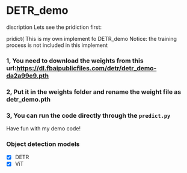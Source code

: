 # DETR_demo
discription 
Lets see the pridiction first: 

pridict(
This is my own implement fo DETR_demo 
Notice: the training process is not included in this implement 
### 1, You need to download the weights from this url:https://dl.fbaipublicfiles.com/detr/detr_demo-da2a99e9.pth
### 2, Put it in the weights folder and rename the weight file as detr_demo.pth
### 3, You can run the code directly through the `predict.py`
Have fun with my demo code! 

### Object detection models
- [x] DETR 
- [x] ViT
